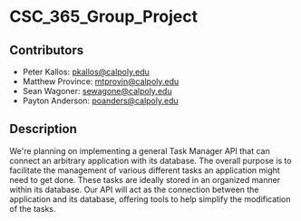 # CSC_365_Group_Project
## Contributors
- Peter Kallos: pkallos@calpoly.edu
- Matthew Province: mtprovin@calpoly.edu
- Sean Wagoner: sewagone@calpoly.edu
- Payton Anderson: poanders@calpoly.edu
## Description
We're planning on implementing a general Task Manager API that can connect an arbitrary application with its database. The overall purpose is to facilitate the management of various different tasks an application might need to get done. These tasks are ideally stored in an organized manner within its database. Our API will act as the connection between the application and its database, offering tools to help simplify the modification of the tasks.
